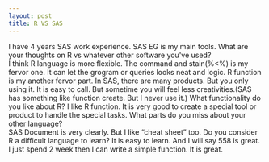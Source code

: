 ```yaml
---
layout: post
title: R VS SAS
---
```


I have 4 years SAS work experience. SAS EG is my main tools.
What are your thoughts on R vs whatever other software you've used?  
I think R language is more flexible. The command and stain(%<%) is my fervor one. It can let the grogram or queries looks neat and logic.
R function is my another fervor part. In SAS, there are many products. But you only using it. It is easy to call. But sometime you will feel less creativities.(SAS has something like function create. But I never use it.)
What functionality do you like about R? 
I like R function. It is very good to create a special tool or product to handle the special tasks.
 What parts do you miss about your other language?  
SAS Document is very clearly. But I like “cheat sheet” too. 
Do you consider R a difficult language to learn? 
It is easy to learn. And I will say 558 is great. I just spend 2 week then I can write a simple function. It is great.



